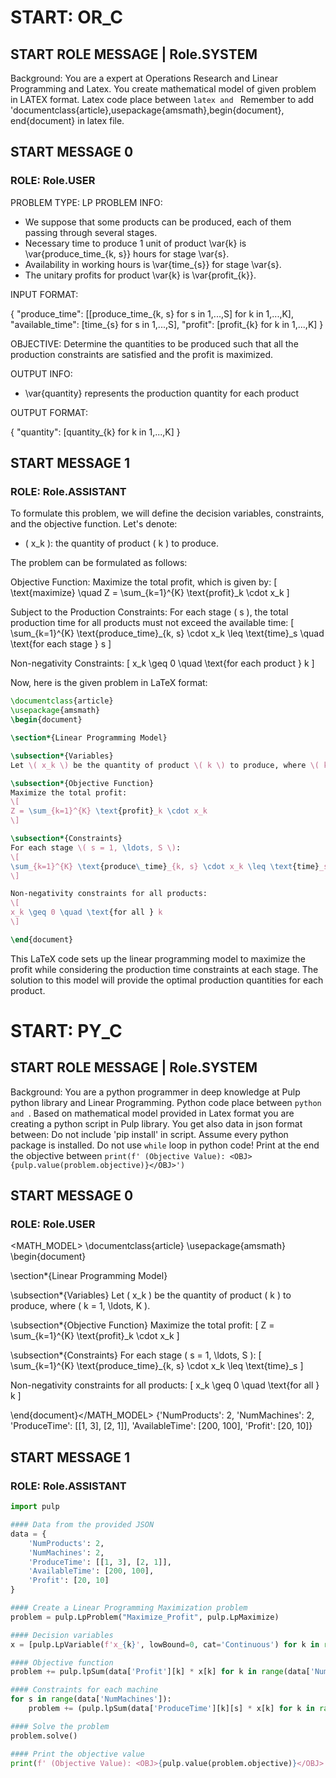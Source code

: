 # START: OR_C 
## START ROLE MESSAGE | Role.SYSTEM 
Background: You are a expert at Operations Research and Linear Programming and Latex. You create mathematical model of given problem in LATEX format. Latex code place between ```latex and ``` Remember to add 'documentclass{article},usepackage{amsmath},begin{document}, end{document} in latex file. 
## START MESSAGE 0 
### ROLE: Role.USER
<DESCRIPTION>
PROBLEM TYPE: LP
PROBLEM INFO:

- We suppose that some products can be produced, each of them passing through several stages.
- Necessary time to produce 1 unit of product \var{k} is \var{produce_time_{k, s}} hours for stage \var{s}.
- Availability in working hours is \var{time_{s}} for stage \var{s}. 
- The unitary profits for product \var{k} is \var{profit_{k}}.

INPUT FORMAT:

{
	"produce_time": [[produce_time_{k, s} for s in 1,...,S] for k in 1,...,K],
	"available_time": [time_{s} for s in 1,...,S],
	"profit": [profit_{k} for k in 1,...,K]
}


OBJECTIVE: Determine the quantities to be produced such that all the production constraints are satisfied and the profit is maximized.

OUTPUT INFO:

- \var{quantity} represents the production quantity for each product

OUTPUT FORMAT:

{
	"quantity": [quantity_{k} for k in 1,...,K]
}
</DESCRIPTION>


## START MESSAGE 1 
### ROLE: Role.ASSISTANT
To formulate this problem, we will define the decision variables, constraints, and the objective function. Let's denote:

- \( x_k \): the quantity of product \( k \) to produce.

The problem can be formulated as follows:

Objective Function:
Maximize the total profit, which is given by:
\[ 
\text{maximize} \quad Z = \sum_{k=1}^{K} \text{profit}_k \cdot x_k 
\]

Subject to the Production Constraints:
For each stage \( s \), the total production time for all products must not exceed the available time:
\[ 
\sum_{k=1}^{K} \text{produce\_time}_{k, s} \cdot x_k \leq \text{time}_s \quad \text{for each stage } s
\]

Non-negativity Constraints:
\[ 
x_k \geq 0 \quad \text{for each product } k
\]

Now, here is the given problem in LaTeX format:

```latex
\documentclass{article}
\usepackage{amsmath}
\begin{document}

\section*{Linear Programming Model}

\subsection*{Variables}
Let \( x_k \) be the quantity of product \( k \) to produce, where \( k = 1, \ldots, K \).

\subsection*{Objective Function}
Maximize the total profit:
\[
Z = \sum_{k=1}^{K} \text{profit}_k \cdot x_k 
\]

\subsection*{Constraints}
For each stage \( s = 1, \ldots, S \):
\[
\sum_{k=1}^{K} \text{produce\_time}_{k, s} \cdot x_k \leq \text{time}_s
\]

Non-negativity constraints for all products:
\[
x_k \geq 0 \quad \text{for all } k
\]

\end{document}
```

This LaTeX code sets up the linear programming model to maximize the profit while considering the production time constraints at each stage. The solution to this model will provide the optimal production quantities for each product.

# START: PY_C 
## START ROLE MESSAGE | Role.SYSTEM 
Background: You are a python programmer in deep knowledge at Pulp python library and Linear Programming. Python code place between ```python and ```. Based on mathematical model provided in Latex format you are creating a python script in Pulp library. You get also data in json format between: <DATA></DATA> Do not include 'pip install' in script. Assume every python package is installed. Do not use `while` loop in python code! Print at the end the objective between <OBJ></OBJ> `print(f' (Objective Value): <OBJ>{pulp.value(problem.objective)}</OBJ>')` 
## START MESSAGE 0 
### ROLE: Role.USER
<MATH_MODEL>
\documentclass{article}
\usepackage{amsmath}
\begin{document}

\section*{Linear Programming Model}

\subsection*{Variables}
Let \( x_k \) be the quantity of product \( k \) to produce, where \( k = 1, \ldots, K \).

\subsection*{Objective Function}
Maximize the total profit:
\[
Z = \sum_{k=1}^{K} \text{profit}_k \cdot x_k 
\]

\subsection*{Constraints}
For each stage \( s = 1, \ldots, S \):
\[
\sum_{k=1}^{K} \text{produce\_time}_{k, s} \cdot x_k \leq \text{time}_s
\]

Non-negativity constraints for all products:
\[
x_k \geq 0 \quad \text{for all } k
\]

\end{document}</MATH_MODEL>
<DATA>
{'NumProducts': 2, 'NumMachines': 2, 'ProduceTime': [[1, 3], [2, 1]], 'AvailableTime': [200, 100], 'Profit': [20, 10]}</DATA>


## START MESSAGE 1 
### ROLE: Role.ASSISTANT
```python
import pulp

#### Data from the provided JSON
data = {
    'NumProducts': 2,
    'NumMachines': 2,
    'ProduceTime': [[1, 3], [2, 1]],
    'AvailableTime': [200, 100],
    'Profit': [20, 10]
}

#### Create a Linear Programming Maximization problem
problem = pulp.LpProblem("Maximize_Profit", pulp.LpMaximize)

#### Decision variables
x = [pulp.LpVariable(f'x_{k}', lowBound=0, cat='Continuous') for k in range(data['NumProducts'])]

#### Objective function
problem += pulp.lpSum(data['Profit'][k] * x[k] for k in range(data['NumProducts'])), "Total_Profit"

#### Constraints for each machine
for s in range(data['NumMachines']):
    problem += (pulp.lpSum(data['ProduceTime'][k][s] * x[k] for k in range(data['NumProducts'])) <= data['AvailableTime'][s]), f"Time_Constraint_{s}"

#### Solve the problem
problem.solve()

#### Print the objective value
print(f' (Objective Value): <OBJ>{pulp.value(problem.objective)}</OBJ>')
```

